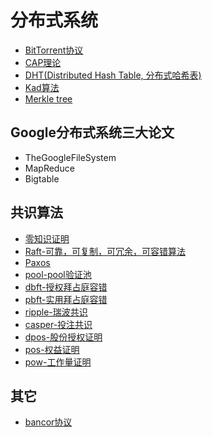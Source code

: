 # 分布式系统

- [BitTorrent协议](bittorrent.md)
- [CAP理论](cap.md)
- [DHT(Distributed Hash Table, 分布式哈希表)](dht.md)
- [Kad算法](kad.md)
- [Merkle tree](merkle.md)



## Google分布式系统三大论文

  - TheGoogleFileSystem
  - MapReduce
  - Bigtable



## 共识算法

  - [零知识证明](CONSENSUS/zk-SNARK.md)
  - [Raft-可靠，可复制，可冗余，可容错算法](CONSENSUS/raft.md)
  - [Paxos](CONSENSUS/paxos.md)
  - [pool-pool验证池](CONSENSUS/pool.md)
  - [dbft-授权拜占庭容错](CONSENSUS/dbft.md)
  - [pbft-实用拜占庭容错](CONSENSUS/pbft.md)
  - [ripple-瑞波共识](CONSENSUS/ripple.md)
  - [casper-投注共识](CONSENSUS/casper.md)
  - [dpos-股份授权证明](CONSENSUS/dpos.md)
  - [pos-权益证明](CONSENSUS/pos.md)
  - [pow-工作量证明](CONSENSUS/pow.md)



## 其它

  - [bancor协议](OTHER/bancor.md)

